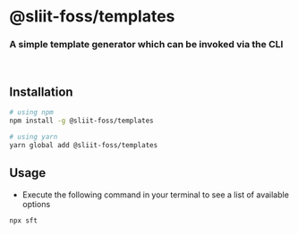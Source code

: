 # @sliit-foss/templates

### A simple template generator which can be invoked via the CLI

<br/>

## Installation

```bash
# using npm
npm install -g @sliit-foss/templates

# using yarn
yarn global add @sliit-foss/templates
```

## Usage

- Execute the following command in your terminal to see a list of available options

```bash
npx sft
```
